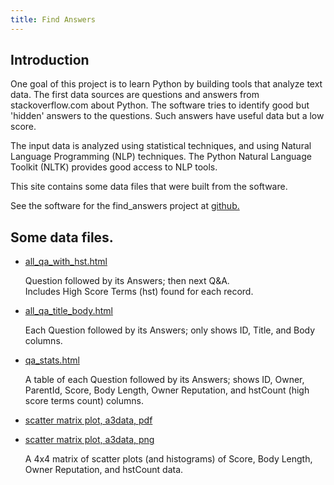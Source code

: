 ```yaml
---
title: Find Answers
---
```


## Introduction

One goal of this project is to learn Python by building tools
that analyze text data. The first data sources are questions and
answers from stackoverflow.com about Python. The software tries
to identify good but 'hidden' answers to the questions. Such
answers have useful data but a low score.

The input data is analyzed using statistical techniques,
and using Natural Language Programming (NLP) techniques.
The Python Natural Language Toolkit (NLTK)
provides good access to NLP tools.

This site contains some data files that were built
from the software.

See the software for the find_answers project at
[github.](https://github.com/clp/learn_python/tree/master/find_answers)

## Some data files.

* [all_qa_with_hst.html](all_qa_with_hst.html)

  Question followed by its Answers; then next Q&A.  
  Includes High Score Terms (hst)
  found for each record.


* [all_qa_title_body.html](all_qa_title_body.html)

  Each Question followed by its Answers; only shows ID, Title, and Body
  columns.

* [qa_stats.html](qa_stats.html)

  A table of each Question followed by its Answers;
  shows ID, Owner, ParentId,
  Score, Body Length, Owner Reputation, and hstCount
  (high score terms count) columns.

* [scatter matrix plot, a3data, pdf](scat_mat_plot_4x4_a3data.pdf)
* [scatter matrix plot, a3data, png](scat_mat_plot_4x4_a3data.png)

  A 4x4 matrix of scatter plots (and histograms) of
  Score, Body Length, Owner Reputation, and hstCount data.

